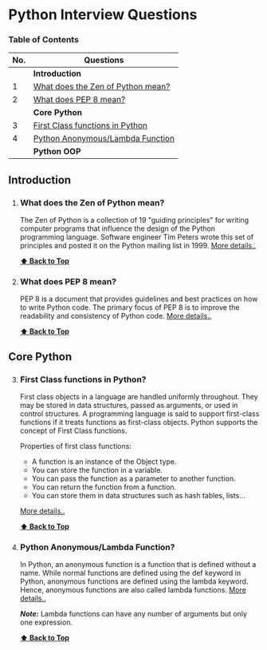 # Python Interview Questions
### Table of Contents

| No. | Questions |
| --- | --------- |
|   | **Introduction** |
|1  | [What does the Zen of Python mean?](#what-does-the-zen-of-python-mean)|
|2  | [What does PEP 8 mean?](#what-does-pep-8-mean)|
|   | **Core Python** |
|3  | [First Class functions in Python](#first-class-functions-in-python)|
|4  | [Python Anonymous/Lambda Function](#python-anonymous/lambda-function)|
|   | **Python OOP** |



## Introduction

1. ### What does the Zen of Python mean?

    The Zen of Python is a collection of 19 "guiding principles" for writing computer programs that influence the design of the Python programming language. Software engineer Tim Peters wrote this set of principles and posted it on the Python mailing list in 1999. [More details..](https://en.wikipedia.org/wiki/Zen_of_Python)

   **[⬆ Back to Top](#table-of-contents)**

2. ### What does PEP 8 mean?

    PEP 8 is a document that provides guidelines and best practices on how to write Python code. The primary focus of PEP 8 is to improve the readability and consistency of Python code. [More details..](https://www.python.org/dev/peps/pep-0008/)

   **[⬆ Back to Top](#table-of-contents)**

## Core Python

3. ### First Class functions in Python?

    First class objects in a language are handled uniformly throughout. They may be stored in data structures, passed as arguments, or used in control structures. A programming language is said to support first-class functions if it treats functions as first-class objects. Python supports the concept of First Class functions.

    Properties of first class functions:
    * A function is an instance of the Object type.
    * You can store the function in a variable.
    * You can pass the function as a parameter to another function.
    * You can return the function from a function.
    * You can store them in data structures such as hash tables, lists… 
    
    [More details..](https://www.geeksforgeeks.org/first-class-functions-python/)
    
    **[⬆ Back to Top](#table-of-contents)**

4. ### Python Anonymous/Lambda Function?

    In Python, an anonymous function is a function that is defined without a name. While normal functions are defined using the def keyword in Python, anonymous functions are defined using the lambda keyword. Hence, anonymous functions are also called lambda functions. [More details..](https://www.programiz.com/python-programming/anonymous-function)

    ***Note:*** Lambda functions can have any number of arguments but only one expression. 
    
    **[⬆ Back to Top](#table-of-contents)**
    
